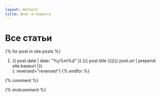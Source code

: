 ```yaml
---
layout: default
title: Блог и новости
---
```


# Все статьи

{% for post in site.posts %}
1. {{ post.date | date: "%y%m%d" }} [{{ post.title }}]({{ post.url | prepend: site.baseurl }})  
{: reversed="reversed"}
{% endfor %}

{% comment %}
<!--


<time>{{ post.date | date: "%b %-d, %Y" }}</time>
<h3><a href="{{ post.url | prepend: site.baseurl }}">{{ post.title }}</a></h3>


*** 

Коллекции:

~~~
{% for post in site.categories.articles %}
    <time>{{ post.date | date: "%b %-d, %Y" }}</time>
    <h3><a href="{{ post.url | prepend: site.baseurl }}">{{ post.title }}</a></h3>
{% endfor %}
~~~

-->
{% endcomment %}
